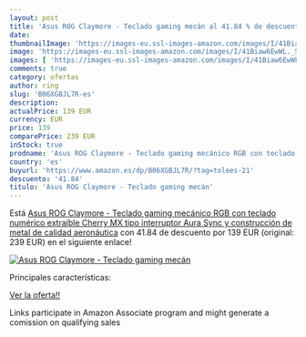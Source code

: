 ```yaml
---
layout: post
title: 'Asus ROG Claymore - Teclado gaming mecán al 41.84 % de descuento'
date: 
thumbnailImage: 'https://images-eu.ssl-images-amazon.com/images/I/41Biaw6EwWL._SL200_.jpg'
image: 'https://images-eu.ssl-images-amazon.com/images/I/41Biaw6EwWL._SL200_.jpg'
images: [ 'https://images-eu.ssl-images-amazon.com/images/I/41Biaw6EwWL._SL200_.jpg' ]
comments: true
category: ofertas
author: ring
slug: 'B06XGBJL7R-es'
description:
actualPrice: 139 EUR
currency: EUR
price: 139
comparePrice: 239 EUR
inStock: true
prodname: 'Asus ROG Claymore - Teclado gaming mecánico RGB con teclado numérico extraíble  Cherry MX  tipo interruptor   Aura Sync y construcción de metal de calidad aeronáutica'
country: 'es'
buyurl: 'https://www.amazon.es/dp/B06XGBJL7R/?tag=tolees-21'
descuento: '41.84'
titulo: 'Asus ROG Claymore - Teclado gaming mecán'
---
```


Está [Asus ROG Claymore - Teclado gaming mecánico RGB con teclado numérico extraíble  Cherry MX  tipo interruptor   Aura Sync y construcción de metal de calidad aeronáutica](https://www.amazon.es/dp/B06XGBJL7R/?tag=tolees-21) con 41.84 de descuento por 139 EUR (original: 239 EUR) en el siguiente enlace!

[![Asus ROG Claymore - Teclado gaming mecán](https://images-eu.ssl-images-amazon.com/images/I/41Biaw6EwWL._SL200_.jpg)](https://www.amazon.es/dp/B06XGBJL7R/?tag=tolees-21)

Principales características:


[Ver la oferta!!](https://www.amazon.es/dp/B06XGBJL7R/?tag=tolees-21)

Links participate in Amazon Associate program and might generate a comission on qualifying sales


